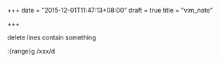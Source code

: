 +++
date = "2015-12-01T11:47:13+08:00"
draft = true
title = "vim_note"

+++

delete lines contain something

:{range}g /xxx/d
